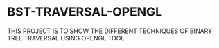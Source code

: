 # BST-TRAVERSAL-OPENGL
THIS PROJECT IS TO SHOW THE DIFFERENT TECHNIQUES OF BINARY TREE TRAVERSAL USING OPENGL TOOL

